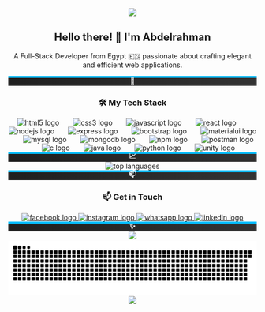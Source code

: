 <div align="center">
  <img src="https://user-images.githubusercontent.com/74038190/225813708-98b745f2-7d22-48cf-9150-083f1b00d6c9.gif" align="center" style="width: 75%;" />
</div>

<h2 align="center">Hello there! 👋 I'm Abdelrahman</h2>
<p align="center">A Full-Stack Developer from Egypt 🇪🇬 passionate about crafting elegant and efficient web applications.</p>

<div align="center" style="position: relative; width: 100%; height: 20px; background: linear-gradient(45deg, #1f1f1f, #333), repeating-linear-gradient(45deg, rgba(0,0,0,0.1) 0px, rgba(0,0,0,0.1) 1px, transparent 1px, transparent 20px); background-size: 100% 4px;">
  <span style="display: block; height: 4px; width: 100%; background: #00bfff;"></span>
  <span style="position: absolute; top: 50%; left: 50%; transform: translate(-50%, -50%); font-size: 14px; color: #fff; font-weight: bold;">🚀</span>
</div>

<h3 align="center">🛠️ My Tech Stack</h3>
<div align="center">
  <img src="https://cdn.jsdelivr.net/gh/devicons/devicon/icons/html5/html5-original.svg" height="40" alt="html5 logo" />
  <img width="20" />
  <img src="https://cdn.jsdelivr.net/gh/devicons/devicon/icons/css3/css3-original.svg" height="40" alt="css3 logo" />
  <img width="20" />
  <img src="https://cdn.jsdelivr.net/gh/devicons/devicon/icons/javascript/javascript-original.svg" height="40" alt="javascript logo" />
  <img width="20" />
  <img src="https://cdn.jsdelivr.net/gh/devicons/devicon/icons/react/react-original.svg" height="40" alt="react logo" />
  <img width="20" />
  <img src="https://skillicons.dev/icons?i=nodejs" height="40" alt="nodejs logo" />
  <img width="20" />
  <img src="https://skillicons.dev/icons?i=express" height="40" alt="express logo" />
  <img width="20" />
  <img src="https://cdn.jsdelivr.net/gh/devicons/devicon/icons/bootstrap/bootstrap-original.svg" height="40" alt="bootstrap logo" />
  <img width="20" />
  <img src="https://cdn.jsdelivr.net/gh/devicons/devicon/icons/materialui/materialui-original.svg" height="40" alt="materialui logo" />
  <img width="20" />
  <img src="https://cdn.simpleicons.org/mysql/4479A1" height="40" alt="mysql logo" />
  <img width="20" />
  <img src="https://cdn.jsdelivr.net/gh/devicons/devicon/icons/mongodb/mongodb-original.svg" height="40" alt="mongodb logo" />
  <img width="20" />
  <img src="https://cdn.jsdelivr.net/gh/devicons/devicon/icons/npm/npm-original-wordmark.svg" height="40" alt="npm logo" />
  <img width="20" />
  <img src="https://skillicons.dev/icons?i=postman" height="40" alt="postman logo" />
  <img width="20" />
  <img src="https://skillicons.dev/icons?i=c" height="40" alt="c logo" />
  <img width="20" />
  <img src="https://skillicons.dev/icons?i=java" height="40" alt="java logo" />
  <img width="20" />
  <img src="https://skillicons.dev/icons?i=py" height="40" alt="python logo" />
  <img width="20" />
  <img src="https://skillicons.dev/icons?i=unity" height="40" alt="unity logo" />
</div>

<div align="center" style="position: relative; width: 100%; height: 20px; background: linear-gradient(45deg, #1f1f1f, #333), repeating-linear-gradient(45deg, rgba(0,0,0,0.1) 0px, rgba(0,0,0,0.1) 1px, transparent 1px, transparent 20px); background-size: 100% 4px;">
  <span style="display: block; height: 4px; width: 100%; background: #00bfff;"></span>
  <span style="position: absolute; top: 50%; left: 50%; transform: translate(-50%, -50%); font-size: 14px; color: #fff; font-weight: bold;">📈</span>
</div>

<div align="center">
  <img src="https://github-readme-stats.vercel.app/api/top-langs/?username=ASamX&theme=radical&hide_border=false&include_all_commits=true&count_private=false&layout=compact" alt="top languages" />
</div>

<div align="center" style="position: relative; width: 100%; height: 20px; background: linear-gradient(45deg, #1f1f1f, #333), repeating-linear-gradient(45deg, rgba(0,0,0,0.1) 0px, rgba(0,0,0,0.1) 1px, transparent 1px, transparent 20px); background-size: 100% 4px;">
  <span style="display: block; height: 4px; width: 100%; background: #00bfff;"></span>
  <span style="position: absolute; top: 50%; left: 50%; transform: translate(-50%, -50%); font-size: 14px; color: #fff; font-weight: bold;">📫</span>
</div>

<h3 align="center">📫 Get in Touch</h3>
<div align="center">
  <a href="https://www.facebook.com/Abdelrahman.Sameh.15" target="_blank">
    <img src="https://img.shields.io/static/v1?message=Facebook&logo=facebook&label=&color=1877F2&logoColor=white&style=for-the-badge" height="35" alt="facebook logo" />
  </a>
  <a href="https://www.instagram.com/a_sam.x?igsh=YzljYTk1ODg3Zg==" target="_blank">
    <img src="https://img.shields.io/static/v1?message=Instagram&logo=instagram&label=&color=E4405F&logoColor=white&style=for-the-badge" height="35" alt="instagram logo" />
  </a>
  <a href="https://wa.link/5ondfh" target="_blank">
    <img src="https://img.shields.io/static/v1?message=Whatsapp&logo=whatsapp&label=&color=25D366&logoColor=white&style=for-the-badge" height="35" alt="whatsapp logo" />
  </a>
  <a href="https://www.linkedin.com/in/abdelrahman-sameh-48a974286?utm_source=share&utm_campaign=share_via&utm_content=profile&utm_medium=android_app" target="_blank">
    <img src="https://img.shields.io/static/v1?message=LinkedIn&logo=linkedin&label=&color=0077B5&logoColor=white&style=for-the-badge" height="35" alt="linkedin logo" />
  </a>
</div>

<div align="center" style="position: relative; width: 100%; height: 20px; background: linear-gradient(45deg, #1f1f1f, #333), repeating-linear-gradient(45deg, rgba(0,0,0,0.1) 0px, rgba(0,0,0,0.1) 1px, transparent 1px, transparent 20px); background-size: 100% 4px;">
  <span style="display: block; height: 4px; width: 100%; background: #00bfff;"></span>
  <span style="position: absolute; top: 50%; left: 50%; transform: translate(-50%, -50%); font-size: 14px; color: #fff; font-weight: bold;">✨</span>
</div>

<div align="center">
  <img height="200" src="https://i.giphy.com/media/v1.Y2lkPTc5MGI3NjExMXBxY20wZmlwczU4ZzltcXA1cmc1NzkyYTBhZzA5ZTlkcnF5bzdpeCZlcD12MV9pbnRlcm5hbF9naWZfYnlfaWQmY3Q9Zw/oBdmZbbQebxvtxsT9P/giphy.gif" />
</div>

<picture align="center">
  <source media="(prefers-color-scheme: dark)" srcset="https://github.com/ASamX/ASamX/blob/output/github-contribution-grid-snake-dark.svg" />
  <source media="(prefers-color-scheme: light)" srcset="https://github.com/ASamX/ASamX/blob/output/github-contribution-grid-snake.svg" />
  <img alt="github-snake" src="https://github.com/ASamX/ASamX/blob/output/github-contribution-grid-snake.svg" />
</picture>

<div align="center">
  <img src="https://github.com/punitkmryh/punitkmryh/raw/master/wave.svg" style="max-width: 100%;" />
</div>
